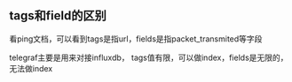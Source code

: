 ## tags和field的区别

看ping文档，可以看到tags是指url，fields是指packet_transmited等字段

telegraf主要是用来对接influxdb，
tags值有限，可以做index，fields是无限的，无法做index  